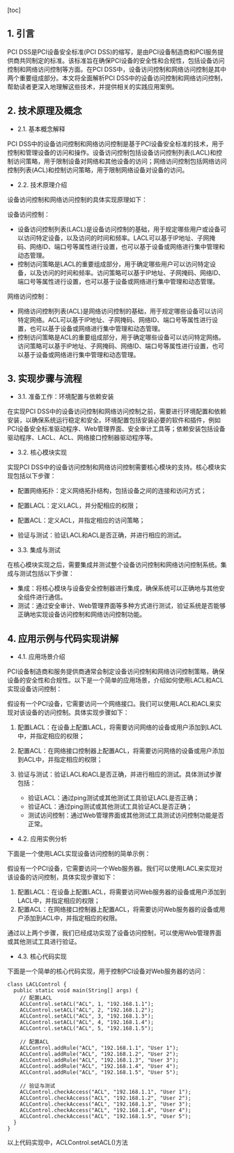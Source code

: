 
[toc]                    
                
                
## 1. 引言

PCI DSS是PCI设备安全标准(PCI DSS)的缩写，是由PCI设备制造商和PCI服务提供商共同制定的标准。该标准旨在确保PCI设备的安全性和合规性，包括设备访问控制和网络访问控制等方面。在PCI DSS中，设备访问控制和网络访问控制是其中两个重要组成部分。本文将全面解析PCI DSS中的设备访问控制和网络访问控制，帮助读者更深入地理解这些技术，并提供相关的实践应用案例。

## 2. 技术原理及概念

- 2.1. 基本概念解释

PCI DSS中的设备访问控制和网络访问控制是基于PCI设备安全标准的技术，用于控制和管理设备的访问和操作。设备访问控制包括设备访问控制列表(LACL)和控制访问策略，用于限制设备对网络和其他设备的访问；网络访问控制包括网络访问控制列表(ACL)和控制访问策略，用于限制网络设备对设备的访问。

- 2.2. 技术原理介绍

设备访问控制和网络访问控制的具体实现原理如下：

设备访问控制：

- 设备访问控制列表(LACL)是设备访问控制的基础，用于规定哪些用户或设备可以访问特定设备，以及访问的时间和频率。LACL可以基于IP地址、子网掩码、网络ID、端口号等属性进行设置，也可以基于设备或网络进行集中管理和动态管理。
- 控制访问策略是LACL的重要组成部分，用于确定哪些用户可以访问特定设备，以及访问的时间和频率。访问策略可以基于IP地址、子网掩码、网络ID、端口号等属性进行设置，也可以基于设备或网络进行集中管理和动态管理。

网络访问控制：

- 网络访问控制列表(ACL)是网络访问控制的基础，用于规定哪些设备可以访问特定网络。ACL可以基于IP地址、子网掩码、网络ID、端口号等属性进行设置，也可以基于设备或网络进行集中管理和动态管理。
- 控制访问策略是ACL的重要组成部分，用于确定哪些设备可以访问特定网络。访问策略可以基于IP地址、子网掩码、网络ID、端口号等属性进行设置，也可以基于设备或网络进行集中管理和动态管理。

## 3. 实现步骤与流程

- 3.1. 准备工作：环境配置与依赖安装

在实现PCI DSS中的设备访问控制和网络访问控制之前，需要进行环境配置和依赖安装，以确保系统运行稳定和安全。环境配置包括安装必要的软件和插件，例如PCI设备安全标准驱动程序、Web管理界面、安全审计工具等；依赖安装包括设备驱动程序、LACL、ACL、网络接口控制器驱动程序等。

- 3.2. 核心模块实现

实现PCI DSS中的设备访问控制和网络访问控制需要核心模块的支持。核心模块实现包括以下步骤：

- 配置网络拓扑：定义网络拓扑结构，包括设备之间的连接和访问方式；
- 配置LACL：定义LACL，并分配相应的权限；
- 配置ACL：定义ACL，并指定相应的访问策略；
- 验证与测试：验证LACL和ACL是否正确，并进行相应的测试。

- 3.3. 集成与测试

在核心模块实现之后，需要集成并测试整个设备访问控制和网络访问控制系统。集成与测试包括以下步骤：

- 集成：将核心模块与设备安全控制器进行集成，确保系统可以正确地与其他安全组件进行通信。
- 测试：通过安全审计、Web管理界面等多种方式进行测试，验证系统是否能够正确地实现设备访问控制和网络访问控制功能。

## 4. 应用示例与代码实现讲解

- 4.1. 应用场景介绍

PCI设备制造商和服务提供商通常会制定设备访问控制和网络访问控制策略，确保设备的安全性和合规性。以下是一个简单的应用场景，介绍如何使用LACL和ACL实现设备访问控制：

假设有一个PCI设备，它需要访问一个网络接口。我们可以使用LACL和ACL来实现对该设备的访问控制。具体实现步骤如下：

1. 配置LACL：在设备上配置LACL，将需要访问网络的设备或用户添加到LACL中，并指定相应的权限；
2. 配置ACL：在网络接口控制器上配置ACL，将需要访问网络的设备或用户添加到ACL中，并指定相应的权限；
3. 验证与测试：验证LACL和ACL是否正确，并进行相应的测试。具体测试步骤包括：

   - 验证LACL：通过ping测试或其他测试工具验证LACL是否正确；
   - 验证ACL：通过ping测试或其他测试工具验证ACL是否正确；
   - 测试访问控制：通过Web管理界面或其他测试工具测试访问控制功能是否正常。

- 4.2. 应用实例分析

下面是一个使用LACL实现设备访问控制的简单示例：

假设有一个PCI设备，它需要访问一个Web服务器。我们可以使用LACL来实现对该设备的访问控制，具体实现步骤如下：

1. 配置LACL：在设备上配置LACL，将需要访问Web服务器的设备或用户添加到LACL中，并指定相应的权限；
2. 配置ACL：在网络接口控制器上配置ACL，将需要访问Web服务器的设备或用户添加到ACL中，并指定相应的权限。

通过以上两个步骤，我们已经成功实现了设备访问控制，可以使用Web管理界面或其他测试工具进行验证。

- 4.3. 核心代码实现

下面是一个简单的核心代码实现，用于控制PCI设备对Web服务器的访问：

```
class LACLControl {
  public static void main(String[] args) {
    // 配置LACL
    ACLControl.setACL("ACL", 1, "192.168.1.1");
    ACLControl.setACL("ACL", 2, "192.168.1.2");
    ACLControl.setACL("ACL", 3, "192.168.1.3");
    ACLControl.setACL("ACL", 4, "192.168.1.4");
    ACLControl.setACL("ACL", 5, "192.168.1.5");

    // 配置ACL
    ACLControl.addRule("ACL", "192.168.1.1", "User 1");
    ACLControl.addRule("ACL", "192.168.1.2", "User 2");
    ACLControl.addRule("ACL", "192.168.1.3", "User 3");
    ACLControl.addRule("ACL", "192.168.1.4", "User 4");
    ACLControl.addRule("ACL", "192.168.1.5", "User 5");

    // 验证与测试
    ACLControl.checkAccess("ACL", "192.168.1.1", "User 1");
    ACLControl.checkAccess("ACL", "192.168.1.2", "User 2");
    ACLControl.checkAccess("ACL", "192.168.1.3", "User 3");
    ACLControl.checkAccess("ACL", "192.168.1.4", "User 4");
    ACLControl.checkAccess("ACL", "192.168.1.5", "User 5");
  }
}
```

以上代码实现中，ACLControl.setACL()方法

